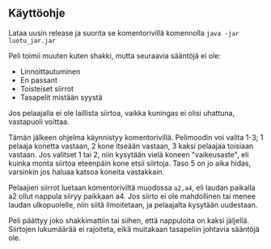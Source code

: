 ## Käyttöohje

Lataa uusin release ja suorita se komentorivillä komennolla `java -jar luotu_jar.jar`

Peli toimii muuten kuten shakki, mutta seuraavia sääntöjä ei ole:

- Linnoittautuminen
- En passant
- Toisteiset siirrot
- Tasapelit mistään syystä

Jos pelaajalla ei ole laillista siirtoa, vaikka kuningas ei olisi uhattuna, vastapuoli voittaa.

Tämän jälkeen ohjelma käynnistyy komentorivillä. Pelimoodin voi valita 1-3; 1 pelaaja konetta vastaan, 2 kone itseään vastaan, 3 kaksi pelaajaa toisiaan vastaan. Jos valitset 1 tai 2, niin kysytään vielä koneen "vaikeusaste", eli kuinka monta siirtoa eteenpäin kone etsii siirtoja. Taso 5 on jo aika hidas, varsinkin jos haluaa katsoa koneita vastakkain.

Pelaajien siirrot luetaan komentoriviltä muodossa `a2,a4`, eli laudan paikalla a2 ollut nappula siiryy paikkaan a4. Jos siirto ei ole mahdollinen tai menee laudan ulkopuolelle, niin siitä ilmoitetaan, ja pelaajalta kysytään uudestaan.

Peli päättyy joko shakkimattiin tai siihen, että nappuloita on kaksi jäljellä. Siirtojen lukumäärää ei rajoiteta, eikä muitakaan tasapeliin johtavia sääntöjä ole.
